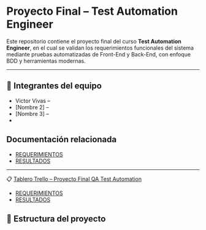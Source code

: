 # Proyecto Final – Test Automation Engineer

Este repositorio contiene el proyecto final del curso **Test Automation Engineer**, en el cual se validan los requerimientos funcionales del sistema mediante pruebas automatizadas de Front-End y Back-End, con enfoque BDD y herramientas modernas.

---

## 👥 Integrantes del equipo

- Victor Vivas – 
- [Nombre 2] – 
- [Nombre 3] –
-  
## Documentación relacionada

- [REQUERIMIENTOS](REQUERIMIENTOS.md)
- [RESULTADOS](RESULTADOS.md)
---
📋 [Tablero Trello – Proyecto Final QA Test Automation](https://trello.com/b/9LS2qO7P/proyecto-final-qa-test-automation)
- [REQUERIMIENTOS](REQUERIMIENTOS.md)
- [RESULTADOS](RESULTADOS.md)

## 📁 Estructura del proyecto
